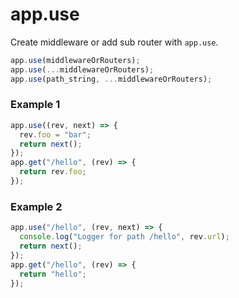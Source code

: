 # app.use
Create middleware or add sub router with `app.use`.

```ts
app.use(middlewareOrRouters);
app.use(...middlewareOrRouters);
app.use(path_string, ...middlewareOrRouters);
```
### Example 1
```ts
app.use((rev, next) => {
  rev.foo = "bar";
  return next();
});
app.get("/hello", (rev) => {
  return rev.foo;
});
```

### Example 2
```ts
app.use("/hello", (rev, next) => {
  console.log("Logger for path /hello", rev.url);
  return next();
});
app.get("/hello", (rev) => {
  return "hello";
});
```